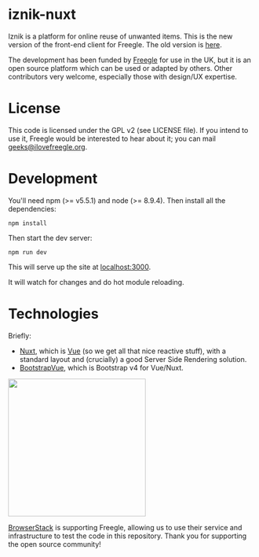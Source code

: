 # iznik-nuxt

Iznik is a platform for online reuse of unwanted items.  This is the new version of the front-end client
for Freegle.  The old  version is [here](https://github.com/Freegle/iznik-client).  

The development has been funded by [Freegle](https://www.ilovefreegle.org) for use in the UK, 
but it is an open source platform which can be used or adapted by others.  Other contributors very welcome,
especially those with design/UX expertise.

License
=======

This code is licensed under the GPL v2 (see LICENSE file).  If you intend to use it, Freegle would be interested to
hear about it; you can mail <geeks@ilovefreegle.org>.

# Development

You'll need npm (>= v5.5.1) and node (>= 8.9.4).  Then install all the dependencies:
```
npm install
```

Then start the dev server:
```
npm run dev
```

This will serve up the site at [localhost:3000](http://localhost:3000).

It will watch for changes and do hot module reloading.

# Technologies

Briefly:
* [Nuxt](https://nuxtjs.org), which is [Vue](https://vuejs.org/) (so we get all 
that nice reactive stuff), with a standard layout and (crucially) a good Server Side 
Rendering solution.
* [BootstrapVue](https://bootstrap-vue.js.org/), which is Bootstrap v4 for Vue/Nuxt. 

<img src="http://www.browserstack.com/images/layout/browserstack-logo-600x315.png" width="280"/>

[BrowserStack](http://www.browserstack.com) is supporting Freegle, allowing us to use their service and infrastructure to test the code in this repository. Thank you for supporting the open source community!
